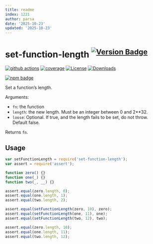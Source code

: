 ```yaml
---
title: readme
index: 1221
author: parsa
date: '2025-10-23'
updated: '2025-10-23'
---
```

# set-function-length <sup>[![Version Badge][npm-version-svg]][package-url]</sup>

[![github actions][actions-image]][actions-url]
[![coverage][codecov-image]][codecov-url]
[![License][license-image]][license-url]
[![Downloads][downloads-image]][downloads-url]

[![npm badge][npm-badge-png]][package-url]

Set a function’s length.

Arguments:
 - `fn`: the function
 - `length`: the new length. Must be an integer between 0 and 2**32.
 - `loose`: Optional. If true, and the length fails to be set, do not throw. Default false.

Returns `fn`.

## Usage

```javascript
var setFunctionLength = require('set-function-length');
var assert = require('assert');

function zero() {}
function one(_) {}
function two(_, __) {}

assert.equal(zero.length, 0);
assert.equal(one.length, 1);
assert.equal(two.length, 2);

assert.equal(setFunctionLength(zero, 10), zero);
assert.equal(setFunctionLength(one, 11), one);
assert.equal(setFunctionLength(two, 12), two);

assert.equal(zero.length, 10);
assert.equal(one.length, 11);
assert.equal(two.length, 12);
```

[package-url]: https://npmjs.org/package/set-function-length
[npm-version-svg]: https://versionbadg.es/ljharb/set-function-length.svg
[deps-svg]: https://david-dm.org/ljharb/set-function-length.svg
[deps-url]: https://david-dm.org/ljharb/set-function-length
[dev-deps-svg]: https://david-dm.org/ljharb/set-function-length/dev-status.svg
[dev-deps-url]: https://david-dm.org/ljharb/set-function-length#info=devDependencies
[npm-badge-png]: https://nodei.co/npm/set-function-length.png?downloads=true&stars=true
[license-image]: https://img.shields.io/npm/l/set-function-length.svg
[license-url]: LICENSE
[downloads-image]: https://img.shields.io/npm/dm/set-function-length.svg
[downloads-url]: https://npm-stat.com/charts.html?package=set-function-length
[codecov-image]: https://codecov.io/gh/ljharb/set-function-length/branch/main/graphs/badge.svg
[codecov-url]: https://app.codecov.io/gh/ljharb/set-function-length/
[actions-image]: https://img.shields.io/endpoint?url=https://github-actions-badge-u3jn4tfpocch.runkit.sh/ljharb/set-function-length
[actions-url]: https://github.com/ljharb/set-function-length/actions
